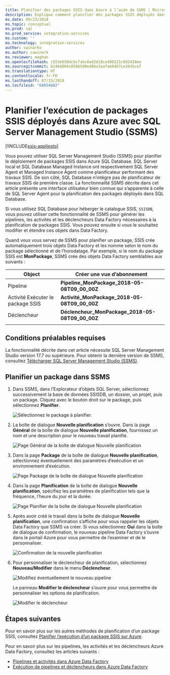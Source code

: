 ```yaml
---
title: Planifier des packages SSIS dans Azure à l’aide de SSMS | Microsoft Docs
description: Explique comment planifier des packages SSIS déployés dans Azure SQL Database à l’aide de la commande Planifier de SQL Server Management Studio (SSMS).
ms.date: 09/23/2018
ms.topic: conceptual
ms.prod: sql
ms.prod_service: integration-services
ms.custom: ''
ms.technology: integration-services
author: swinarko
ms.author: sawinark
ms.reviewer: maghan
ms.openlocfilehash: c553e650dcbcfabc8ad2d18ce490221c0d2439ee
ms.sourcegitcommit: b2464064c0566590e486a3aafae6d67ce2645cef
ms.translationtype: HT
ms.contentlocale: fr-FR
ms.lasthandoff: 07/15/2019
ms.locfileid: "68054602"
---
```

# <a name="schedule-the-execution-of-ssis-packages-deployed-in-azure-with-sql-server-management-studio-ssms"></a>Planifier l’exécution de packages SSIS déployés dans Azure avec SQL Server Management Studio (SSMS)

[!INCLUDE[ssis-appliesto](../../includes/ssis-appliesto-ssvrpluslinux-asdb-asdw-xxx.md)]



Vous pouvez utiliser SQL Server Management Studio (SSMS) pour planifier le déploiement de packages SSIS dans Azure SQL Database. SQL Server local et SQL Database Managed Instance ont respectivement SQL Server Agent et Managed Instance Agent comme planificateur performant des travaux SSIS. De son côté, SQL Database n’intègre pas de planificateur de travaux SSIS de première classe. La fonctionnalité SSMS décrite dans cet article présente une interface utilisateur bien connue qui s’apparente à celle de SQL Server Agent pour la planification des packages déployés dans SQL Database.

Si vous utilisez SQL Database pour héberger le catalogue SSIS, `SSISDB`, vous pouvez utiliser cette fonctionnalité de SSMS pour générer les pipelines, les activités et les déclencheurs Data Factory nécessaires à la planification de packages SSIS. Vous pouvez ensuite si vous le souhaitez modifier et étendre ces objets dans Data Factory.

Quand vous vous servez de SSMS pour planifier un package, SSIS crée automatiquement trois objets Data Factory et les nomme selon le nom du package sélectionné et de l’horodatage. Par exemple, si le nom du package SSIS est **MonPackage**, SSMS crée des objets Data Factory semblables aux suivants :

| Object | Créer une vue d’abonnement |
|---|---|
| Pipeline | **Pipeline_MonPackage_2018-05-08T09_00_00Z** |
| Activité Exécuter le package SSIS | **Activité_MonPackage_2018-05-08T09_00_00Z** |
| Déclencheur | **Déclencheur_MonPackage_2018-05-08T09_00_00Z** |
|||

## <a name="prerequisites"></a>Conditions préalables requises

La fonctionnalité décrite dans cet article nécessite SQL Server Management Studio version 17.7 ou supérieure. Pour obtenir la dernière version de SSMS, consultez [Télécharger SQL Server Management Studio (SSMS)](../../ssms/download-sql-server-management-studio-ssms.md).

## <a name="schedule-a-package-in-ssms"></a>Planifier un package dans SSMS

1. Dans SSMS, dans l’Explorateur d’objets SQL Server, sélectionnez successivement la base de données SSISDB, un dossier, un projet, puis un package. Cliquez avec le bouton droit sur le package, puis sélectionnez **Planifier**.

    ![Sélectionnez le package à planifier.](media/ssis-azure-schedule-packages-ssms/schedule-ssms-image1-schedule.png)

2. La boîte de dialogue **Nouvelle planification** s’ouvre. Dans la page **Général** de la boîte de dialogue **Nouvelle planification**, fournissez un nom et une description pour le nouveau travail planifié.

    ![Page Général de la boîte de dialogue Nouvelle planification](media/ssis-azure-schedule-packages-ssms/schedule-ssms-image2-new-schedule.png)

3. Dans la page **Package** de la boîte de dialogue **Nouvelle planification**, sélectionnez éventuellement des paramètres d’exécution et un environnement d’exécution.

    ![Page Package de la boîte de dialogue Nouvelle planification](media/ssis-azure-schedule-packages-ssms/schedule-ssms-image3-new-schedule2.png)

4. Dans la page **Planification** de la boîte de dialogue **Nouvelle planification**, spécifiez les paramètres de planification tels que la fréquence, l’heure du jour et la durée.

    ![Page Planifier de la boîte de dialogue Nouvelle planification](media/ssis-azure-schedule-packages-ssms/schedule-ssms-image4-new-schedule3.png)

5. Après avoir créé le travail dans la boîte de dialogue **Nouvelle planification**, une confirmation s’affiche pour vous rappeler les objets Data Factory que SSMS va créer. Si vous sélectionnez **Oui** dans la boîte de dialogue de confirmation, le nouveau pipeline Data Factory s’ouvre dans le portail Azure pour vous permettre de l’examiner et de le personnaliser.

    ![Confirmation de la nouvelle planification](media/ssis-azure-schedule-packages-ssms/schedule-ssms-image5-confirmation.png)

6. Pour personnaliser le déclencheur de planification, sélectionnez **Nouveau/Modifier** dans le menu **Déclencheur**.

    ![Modifiez éventuellement le nouveau pipeline](media/ssis-azure-schedule-packages-ssms/schedule-ssms-image6-edit.png)

    Le panneau **Modifier le déclencheur** s’ouvre pour vous permettre de personnaliser les options de planification.

    ![Modifier le déclencheur](media/ssis-azure-schedule-packages-ssms/schedule-ssms-image7-edit2.png)

## <a name="next-steps"></a>Étapes suivantes

Pour en savoir plus sur les autres méthodes de planification d’un package SSIS, consultez [Planifier l’exécution d’un package SSIS sur Azure](ssis-azure-schedule-packages.md).

Pour en savoir plus sur les pipelines, les activités et les déclencheurs Azure Data Factory, consultez les articles suivants :
-   [Pipelines et activités dans Azure Data Factory](https://docs.microsoft.com/azure/data-factory/concepts-pipelines-activities)
-   [Exécution de pipelines et déclencheurs dans Azure Data Factory](https://docs.microsoft.com/azure/data-factory/concepts-pipeline-execution-triggers)
